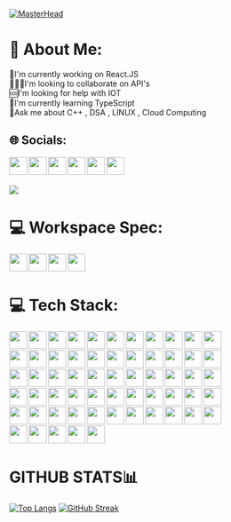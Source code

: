 [![MasterHead](https://firebasestorage.googleapis.com/v0/b/flexi-coding.appspot.com/o/dempgi7-520f8d5f-63d4-4453-8822-dbc149ae27f8.gif?alt=media&token=91c0c7b2-93c3-4029-b011-1a8703c5730d)](https://www.instagram.com/krish.makhijani)
# 💫 About Me:
🔭I'm currently working on React.JS<br>🧑‍🤝‍🧑I'm looking to collaborate on API's<br>🆘I'm looking for help with IOT<br>🍁I'm currently learning TypeScript<br>💬Ask me about C++ , DSA , LINUX , Cloud Computing

## 🌐 Socials:

<div><a href="https://instagram.com/krish.makhijani"><img align="left" height="32" width="32" src="https://cdn.simpleicons.org/instagram/E4405F" />
<div><a href="https://linktr.ee/krishmakhijani"><img align="left" height="32" width="32" src="https://cdn.simpleicons.org/linktree/43E55E"/>
<div><a href="https://www.linkedin.com/in/krishmakhijani/"><img align="left" height="32" width="32" src="https://cdn.simpleicons.org/linkedin/0A66C2" /></a></div>
<div><a href="https://medium.com/@krishmakhijani"><img align="left" height="32" width="32" src="https://cdn.simpleicons.org/medium/black/white" /></a></div>
<div><a href="https://music.apple.com/profile/krishmakhijani"><img align="left" height="32" width="32" src="https://cdn.simpleicons.org/applemusic/FA243C" /></a></div>
<div><a href="https://twitter.com/krish_makhijani"><img align="left" height="32" width="32" src="https://cdn.simpleicons.org/twitter/1D9BF0" /></a></div>
<br>
<br>
<br>
<img align="left" src="https://komarev.com/ghpvc/?username=krishmakhijani&style=flat&color=blueviolet" />
<br>

# 💻 Workspace Spec:

<img align="left" height="32" width="32" src="https://cdn.simpleicons.org/apple/black/white" />
<img align="left" height="32" width="32" src="https://cdn.simpleicons.org/macos/black/white" />
<img align="left" height="32" width="32" src="https://cdn.simpleicons.org/ios/black/white" />
<img align="left" height="32" width="32" src="https://cdn.simpleicons.org/ubuntu/ubuntu" />
<br>
<br>


# 💻 Tech Stack:

<img align="left" height="32" width="32" src="https://cdn.simpleicons.org/c/00599C"/>
<img align="left" height="32" width="32" src="https://cdn.simpleicons.org/cplusplus/00599C"/>
<img align="left" height="32" width="32" src="https://cdn.simpleicons.org/css3/1572B6"/>
<img align="left" height="32" width="32" src="https://cdn.simpleicons.org/html5/E34F26"/>
<img align="left" height="32" width="32" src="https://cdn.simpleicons.org/avajs/4B4B77"/>
<img align="left" height="32" width="32" src="https://cdn.simpleicons.org/javascript/F7DF1E"/>
<img align="left" height="32" width="32" src="https://cdn.simpleicons.org/lua/2C2D72"/>
<img align="left" height="32" width="32" src="https://cdn.simpleicons.org/php/777BB4"/>
<img align="left" height="32" width="32" src="https://cdn.simpleicons.org/python/3776AB"/>
<img align="left" height="32" width="32" src="https://cdn.simpleicons.org/gnubash/4EAA25"/>
<img align="left" height="32" width="32" src="https://cdn.simpleicons.org/amazonaws/FF9900"/>
<br>
<br>
<img align="left" height="32" width="32" src="https://cdn.simpleicons.org/microsoftazure/0078D7"/>
<img align="left" height="32" width="32" src="https://cdn.simpleicons.org/firebase/FFCA28"/>
<img align="left" height="32" width="32" src="https://cdn.simpleicons.org/googlecloud/4285F4"/>
<img align="left" height="32" width="32" src="https://cdn.simpleicons.org/vercel/black/white"/>
<img align="left" height="32" width="32" src="https://cdn.simpleicons.org/digitalocean/0080FF"/>
<img align="left" height="32" width="32" src="https://cdn.simpleicons.org/heroku/430098"/>
<img align="left" height="32" width="32" src="https://cdn.simpleicons.org/bootstrap/7952B3"/>
<img align="left" height="32" width="32" src="https://cdn.simpleicons.org/django/092E20"/>
<img align="left" height="32" width="32" src="https://cdn.simpleicons.org/express/black/white"/>
<img align="left" height="32" width="32" src="https://cdn.simpleicons.org/git/F05032"/>
<img align="left" height="32" width="32" src="https://cdn.simpleicons.org/npm/CB3837"/>
<br>
<br>
<img align="left" height="32" width="32" src="https://cdn.simpleicons.org/nestjs/E0234E"/>
<img align="left" height="32" width="32" src="https://cdn.simpleicons.org/nodedotjs/339933"/>
<img align="left" height="32" width="32" src="https://cdn.simpleicons.org/yarn/2C8EBB"/>
<img align="left" height="32" width="32" src="https://cdn.simpleicons.org/tailwindcss/06B6D4"/>
<img align="left" height="32" width="32" src="https://cdn.simpleicons.org/threedotjs/black/white"/>
<img align="left" height="32" width="32" src="https://cdn.simpleicons.org/vuedotjs/4FC08D"/>
<img align="left" height="32" width="32" src="https://cdn.simpleicons.org/react/61DAFB"/>
<img align="left" height="32" width="32" src="https://cdn.simpleicons.org/apache/D22128"/>
<img align="left" height="32" width="32" src="https://cdn.simpleicons.org/nginx/009639"/>
<img align="left" height="32" width="32" src="https://cdn.simpleicons.org/sqlite/003B57"/>
<img align="left" height="32" width="32" src="https://cdn.simpleicons.org/mariadb/003545"/>
<br>
<br>
<img align="left" height="32" width="32" src="https://cdn.simpleicons.org/mongodb/47A248"/>
<img align="left" height="32" width="32" src="https://cdn.simpleicons.org/mysql/4479A1"/>
<img align="left" height="32" width="32" src="https://cdn.simpleicons.org/canva/00C4CC"/>
<img align="left" height="32" width="32" src="https://cdn.simpleicons.org/figma/F24E1E"/>
<img align="left" height="32" width="32" src="https://cdn.simpleicons.org/numpy/013243"/>
<img align="left" height="32" width="32" src="https://cdn.simpleicons.org/pandas/150458"/>
<img align="left" height="32" width="32" src="https://cdn.simpleicons.org/linux/FCC624"/>
<img align="left" height="32" width="32" src="https://cdn.simpleicons.org/alfred/5C1F87"/>
<img align="left" height="32" width="32" src="https://cdn.simpleicons.org/arduino/00878F"/>
<img align="left" height="32" width="32" src="https://cdn.simpleicons.org/docker/2496ED"/>
<img align="left" height="32" width="32" src="https://cdn.simpleicons.org/eslint/4B32C3"/>
<br>
<br>
<img align="left" height="32" width="32" src="https://cdn.simpleicons.org/notion/black/white"/>
<img align="left" height="32" width="32" src="https://cdn.simpleicons.org/postman/FF6C37"/>
<img align="left" height="32" width="32" src="https://cdn.simpleicons.org/redux/764ABC"/>
<img align="left" height="32" width="32" src="https://cdn.simpleicons.org/visualstudiocode/007ACC"/>
<img align="left" height="32" width="32" src="https://cdn.simpleicons.org/xcode/147EFB"/>
<img align="left" height="32" width="32" src="https://cdn.simpleicons.org/sublimetext/FF9800"/>
<img align="left" height="32" width="32" src="https://cdn.simpleicons.org/replit/F26207"/>
<img align="left" height="32" width="32" src="https://cdn.simpleicons.org/pycharm/black/white"/>
<img align="left" height="32" width="32" src="https://cdn.simpleicons.org/neovim/57A143"/>
<img align="left" height="32" width="32" src="https://cdn.simpleicons.org/googlecolab/F9AB00"/>
<img align="left" height="32" width="32" src="https://cdn.simpleicons.org/intellijidea/black/white"/>
<br>
<br>
<img align="left" height="32" width="32" src="https://cdn.simpleicons.org/prettier/F7B93E"/>
<img align="left" height="32" width="32" src="https://cdn.simpleicons.org/flutter/02569B"/>
<img align="left" height="32" width="32" src="https://cdn.simpleicons.org/iterm2/black/white"/>
<img align="left" height="32" width="32" src="https://cdn.simpleicons.org/starship/DD0B78"/>
<img align="left" height="32" width="32" src="https://cdn.simpleicons.org/gatsby/663399"/>
<br>
<br>

# GITHUB STATS📊

[![Top Langs](https://github-stats-krishmakhijani.vercel.app/api/top-langs/?username=krishmakhijani&theme=neon&layout=donut&langs_count=10)](https://github.com/krishmakhijani)
[![GitHub Streak](https://github-readme-streak-stats-krishmakhijani.vercel.app/?user=krishmakhijani&theme=neon)](https://github.com/krishmakhijani)



